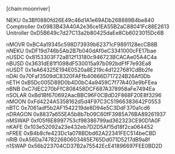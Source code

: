 [chain:moonriver]

NEKU		0x3Bf0880fd26E49c46d1A1e69ADb268889B4be840  
Comptroller 0x0983B43A40A2e36ce1EA55B2aC88041Fc88E2613  
Unitroller	0xD5B649c7d27C13a2b80425daEe8Cb6023015Dc6B  

nMOVR		0xBC4a19345c598D73939b62371cF9891128ecCB8B  
nNEKU		0xDF19d746b5Ab2B7b040dAf0eC3341000cFE17bae  
nUSDC		0x8153303F72aB12f13180c946723BCACAe05A4C4a  
nBUSD		0x3631dE81f1098dF530015a97b092bdFfF7e93Ea8  
nUSDT		0x1eA64325E194E0520a8E219c4d1227681CdBb2fe  
nDAI		0x70Faf3509dC8320FAFfb40666D717224B26Af0Db  
nETH		0xB5Dc005D89D0b4D0bC4a9459C7f77A403e9bFEea  
nBNB		0xC7dEC270bFfC808458DCF687A378958aFe7494Ea  
nSOLAR		0xBd1Bf670692AacBBC96F0CBdD2F868F20E8f3296  
nMOON		0xFd4224A5358162d5d4F97C3C51966383642F0553  
nBTC		0x7061adf5b2AF1542219de8D94e5C3DdF370a1cd6  
nDRAGON		0x8837a655EA5b8b7b09C60fF3985A76BA89261937  
nMSWAP		0xf05f6E8997753cf98386799ad362323CE90D1A0F  
nKAFE		0x103e52092a23e432eb7D2D5Af15d18f2ca064452  
nFREE		0xB4b8cfe423Dc1a078BDbd62A22341FEC514beCBD  
nRIB		0xA56Da747822680603465E765Dd071D5217dB9a8f  
n1SWAP		0x56b223704CD37B2a75542EcE41896697FEE0BD2D  
